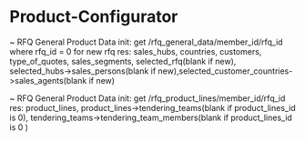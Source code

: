 Product-Configurator
====================
~ RFQ General Product Data
  init:
    get /rfq_general_data/member_id/rfq_id where rfq_id = 0 for new rfq
    res: sales_hubs, countries, customers, type_of_quotes, sales_segments, selected_rfq(blank if new), selected_hubs->sales_persons(blank if new),selected_customer_countries->sales_agents(blank if new)
    
~ RFQ General Product Data
  init:
    get /rfq_product_lines/member_id/rfq_id
    res: product_lines, product_lines->tendering_teams(blank if product_lines_id is 0), tendering_teams->tendering_team_members(blank if product_lines_id is 0 )
